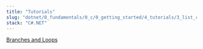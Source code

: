 ```yaml
---
title: "Tutorials"
slug: "dotnet/0_fundamentals/0_c/0_getting_started/4_tutorials/3_list_collections"
stack: "C#.NET"
---
```


[Branches and Loops](https://learn.microsoft.com/en-us/dotnet/csharp/tour-of-csharp/tutorials/arrays-and-collections)
